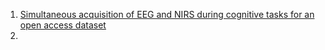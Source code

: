 1. [Simultaneous acquisition of EEG and NIRS during cognitive tasks for an open access dataset]([path/to/file.md](https://www.nature.com/articles/sdata20183)https://www.nature.com/articles/sdata20183)
2. 

